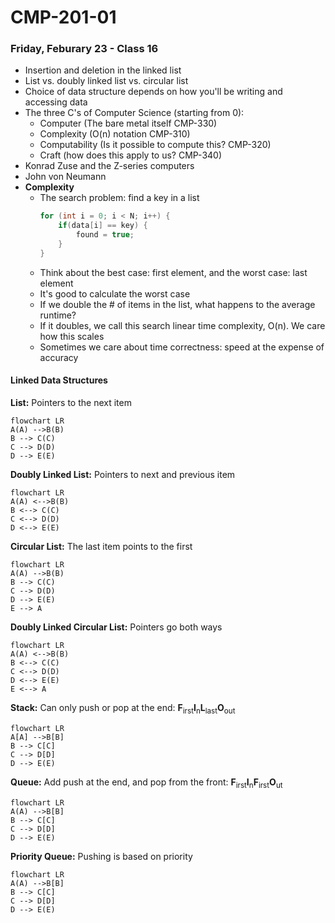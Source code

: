# CMP-201-01
### Friday, Feburary 23 - Class 16

- Insertion and deletion in the linked list
- List vs. doubly linked list vs. circular list
- Choice of data structure depends on how you'll be writing and accessing data
- The three C's of Computer Science (starting from 0):
    - Computer (The bare metal itself CMP-330)
    - Complexity (O(n) notation CMP-310)
    - Computability (Is it possible to compute this? CMP-320)
    - Craft (how does this apply to us? CMP-340)
- Konrad Zuse and the Z-series computers
- John von Neumann
- **Complexity**
    - The search problem: find a key in a list
        ```c++
        for (int i = 0; i < N; i++) {
            if(data[i] == key) {
                found = true;
            }
        }
        ```
    - Think about the best case: first element, and the worst case: last element
    - It's good to calculate the worst case
    - If we double the # of items in the list, what happens to the average runtime?
    - If it doubles, we call this search linear time complexity, O(n). We care how this scales
    - Sometimes we care about time correctness: speed at the expense of accuracy

#### Linked Data Structures
**List:**
Pointers to the next item
```mermaid
flowchart LR
A(A) -->B(B)
B --> C(C)
C --> D(D)
D --> E(E)
```


**Doubly Linked List:**
Pointers to next and previous item
```mermaid
flowchart LR
A(A) <-->B(B)
B <--> C(C)
C <--> D(D)
D <--> E(E)
```


**Circular List:**
The last item points to the first
```mermaid
flowchart LR
A(A) -->B(B)
B --> C(C)
C --> D(D)
D --> E(E)
E --> A
```


**Doubly Linked Circular List:**
Pointers go both ways
```mermaid
flowchart LR
A(A) <-->B(B)
B <--> C(C)
C <--> D(D)
D <--> E(E)
E <--> A
```


**Stack:**
Can only push or pop at the end: **F**$_{\text{irst}}$**I**$_{\text{n}}$**L**$_\text{last}$**O**$_{\text{out}}$
```mermaid
flowchart LR
A[A] -->B[B]
B --> C[C]
C --> D[D]
D --> E(E)
```


**Queue:**
Add push at the end, and pop from the front: **F**$_{\text{irst}}$**I**$_{\text{n}}$**F**$_\text{irst}$**O**$_{\text{ut}}$
```mermaid
flowchart LR
A(A) -->B[B]
B --> C[C]
C --> D[D]
D --> E(E)
```


**Priority Queue:**
Pushing is based on priority
```mermaid
flowchart LR
A(A) -->B[B]
B --> C[C]
C --> D[D]
D --> E(E)
```